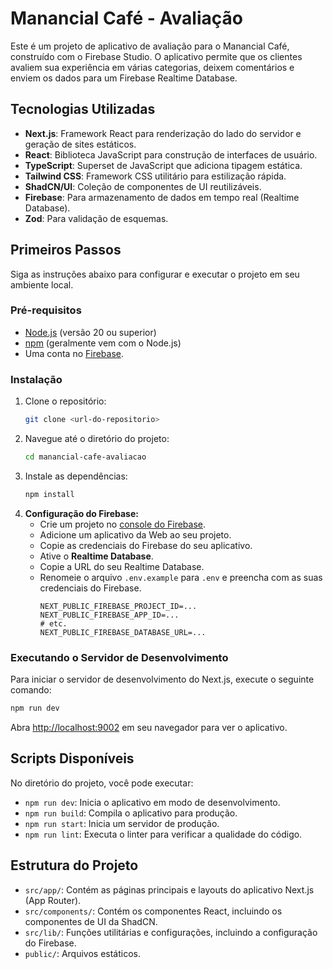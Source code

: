 # Manancial Café - Avaliação

Este é um projeto de aplicativo de avaliação para o Manancial Café, construído com o Firebase Studio. O aplicativo permite que os clientes avaliem sua experiência em várias categorias, deixem comentários e enviem os dados para um Firebase Realtime Database.

## Tecnologias Utilizadas

- **Next.js**: Framework React para renderização do lado do servidor e geração de sites estáticos.
- **React**: Biblioteca JavaScript para construção de interfaces de usuário.
- **TypeScript**: Superset de JavaScript que adiciona tipagem estática.
- **Tailwind CSS**: Framework CSS utilitário para estilização rápida.
- **ShadCN/UI**: Coleção de componentes de UI reutilizáveis.
- **Firebase**: Para armazenamento de dados em tempo real (Realtime Database).
- **Zod**: Para validação de esquemas.

## Primeiros Passos

Siga as instruções abaixo para configurar e executar o projeto em seu ambiente local.

### Pré-requisitos

- [Node.js](https://nodejs.org/) (versão 20 ou superior)
- [npm](https://www.npmjs.com/) (geralmente vem com o Node.js)
- Uma conta no [Firebase](https://firebase.google.com/).

### Instalação

1.  Clone o repositório:
    ```bash
    git clone <url-do-repositorio>
    ```
2.  Navegue até o diretório do projeto:
    ```bash
    cd manancial-cafe-avaliacao
    ```
3.  Instale as dependências:
    ```bash
    npm install
    ```
4.  **Configuração do Firebase:**
    - Crie um projeto no [console do Firebase](https://console.firebase.google.com/).
    - Adicione um aplicativo da Web ao seu projeto.
    - Copie as credenciais do Firebase do seu aplicativo.
    - Ative o **Realtime Database**.
    - Copie a URL do seu Realtime Database.
    - Renomeie o arquivo `.env.example` para `.env` e preencha com as suas credenciais do Firebase.
      ```
      NEXT_PUBLIC_FIREBASE_PROJECT_ID=...
      NEXT_PUBLIC_FIREBASE_APP_ID=...
      # etc.
      NEXT_PUBLIC_FIREBASE_DATABASE_URL=...
      ```

### Executando o Servidor de Desenvolvimento

Para iniciar o servidor de desenvolvimento do Next.js, execute o seguinte comando:

```bash
npm run dev
```

Abra [http://localhost:9002](http://localhost:9002) em seu navegador para ver o aplicativo.

## Scripts Disponíveis

No diretório do projeto, você pode executar:

- `npm run dev`: Inicia o aplicativo em modo de desenvolvimento.
- `npm run build`: Compila o aplicativo para produção.
- `npm run start`: Inicia um servidor de produção.
- `npm run lint`: Executa o linter para verificar a qualidade do código.

## Estrutura do Projeto

- `src/app/`: Contém as páginas principais e layouts do aplicativo Next.js (App Router).
- `src/components/`: Contém os componentes React, incluindo os componentes de UI da ShadCN.
- `src/lib/`: Funções utilitárias e configurações, incluindo a configuração do Firebase.
- `public/`: Arquivos estáticos.
